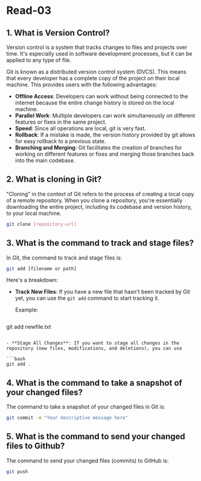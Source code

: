 # Read-03

## 1. What is Version Control?
Version control is a system that tracks changes to files and projects over time. It's especially used in software development processes, but it can be applied to any type of file.

Git is known as a distributed version control system (DVCS). This means that every developer has a complete copy of the project on their local machine. This provides users with the following advantages:

- **Offline Access**: Developers can work without being connected to the internet because the entire change history is stored on the local machine.
- **Parallel Work**: Multiple developers can work simultaneously on different features or fixes in the same project.
- **Speed**: Since all operations are local, git is very fast.
- **Rollback**: If a mistake is made, the version history provided by git allows for easy rollback to a previous state.
- **Branching and Merging**: Git facilitates the creation of branches for working on different features or fixes and merging those branches back into the main codebase.

## 2. What is cloning in Git?
"Cloning" in the context of Git refers to the process of creating a local copy of a remote repository. When you clone a repository, you're essentially downloading the entire project, including its codebase and version history, to your local machine.

```bash
git clone [repository-url]
```

## 3. What is the command to track and stage files?
In Git, the command to track and stage files is:

```bash
git add [filename or path]
```

Here's a breakdown:

- **Track New Files**: If you have a new file that hasn't been tracked by Git yet, you can use the `git add` command to start tracking it.

  Example:
  ```bash
git add newfile.txt
```

- **Stage All Changes**: If you want to stage all changes in the repository (new files, modifications, and deletions), you can use

```bash
git add .
```

## 4. What is the command to take a snapshot of your changed files?
The command to take a snapshot of your changed files in Git is:

```bash
git commit -m "Your descriptive message here"
```

## 5. What is the command to send your changed files to Github?
The command to send your changed files (commits) to GitHub is:

```bash
git push
```
